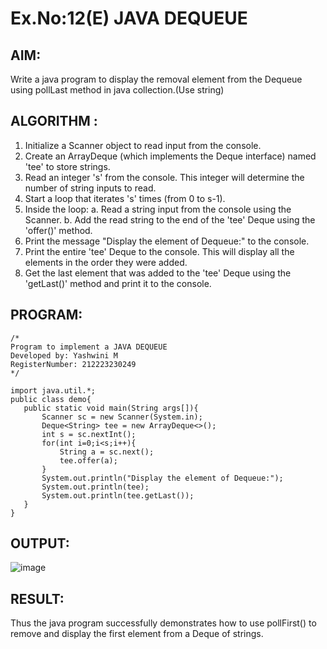 # Ex.No:12(E)  JAVA DEQUEUE

## AIM:
Write a java program to display the removal  element from the Dequeue using pollLast method  in java collection.(Use string)

## ALGORITHM :

1.	Initialize a Scanner object to read input from the console.
2.	Create an ArrayDeque (which implements the Deque interface) named 'tee' to store strings.
3.	Read an integer 's' from the console. This integer will determine the number of string inputs to read.
4.	Start a loop that iterates 's' times (from 0 to s-1).
5.	Inside the loop:
   a. Read a string input from the console using the Scanner.
   b. Add the read string to the end of the 'tee' Deque using the 'offer()' method.
6.	Print the message "Display the element of Dequeue:" to the console.
7.	Print the entire 'tee' Deque to the console. This will display all the elements in the order they were added.
8.	Get the last element that was added to the 'tee' Deque using the 'getLast()' method and print it to the console.


## PROGRAM:
 ```
/*
Program to implement a JAVA DEQUEUE
Developed by: Yashwini M
RegisterNumber: 212223230249
*/

import java.util.*;
public class demo{
    public static void main(String args[]){
        Scanner sc = new Scanner(System.in);
        Deque<String> tee = new ArrayDeque<>();
        int s = sc.nextInt();
        for(int i=0;i<s;i++){
            String a = sc.next();
            tee.offer(a);
        }
        System.out.println("Display the element of Dequeue:");
        System.out.println(tee);
        System.out.println(tee.getLast());
    }
}

```

## OUTPUT:
![image](https://github.com/user-attachments/assets/2d306db2-6707-4b97-b1c1-a6373720305a)

## RESULT:

Thus the java program successfully demonstrates how to use pollFirst() to remove and display the first element from a Deque of strings.
